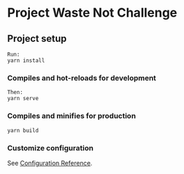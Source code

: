 # Project Waste Not Challenge

## Project setup
```
Run:
yarn install
```

### Compiles and hot-reloads for development
```
Then: 
yarn serve
```

### Compiles and minifies for production
```
yarn build
```

### Customize configuration
See [Configuration Reference](https://cli.vuejs.org/config/).
